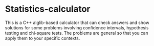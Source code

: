 # Statistics-calculator
This is a C++ alglib-based calculator that can check answers and show solutions for some problems involving confidence intervals, hypothesis testing and chi-square tests. The problems are general so that you can apply them  to your specific contexts.
